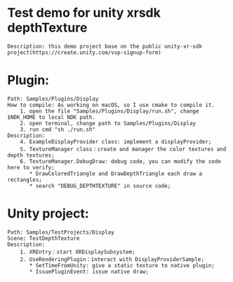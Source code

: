 # Test demo for unity xrsdk depthTexture
    Description: this demo project base on the public unity-xr-sdk project(https://create.unity.com/vsp-signup-form)

# Plugin:
    Path: Samples/Plugins/Display
    How to compile: As working on macOS, so I use cmake to compile it. 
        1. open the file "Samples/Plugins/Display/run.sh", change $NDK_HOME to local NDK path.
        2. open terminal, change path to Samples/Plugins/Display
        3. run cmd "sh ./run.sh"
    Description:
        4. ExampleDisplayProvider class: implement a displayProvider;
        5. TextureManager class：create and manager the color textures and depth textures;
        6. TextureManager.DebugDraw: debug code, you can modify the code here to verify;
           * DrawColoredTriangle and DrawDepthTriangle each draw a rectangles;
           * search "DEBUG_DEPTHTEXTURE" in source code;

# Unity project:
    Path: Samples/TestProjects/Display
    Scene: TestDepthTexture
    Description:
        1. XREntry：start XRDisplaySubsystem;
        2. UseRenderingPlugin：interact with DisplayProviderSample;
           * SetTimeFromUnity: give a static texture to native plugin;
           * IssuePluginEvent: issue native draw;
